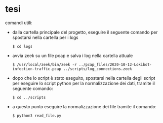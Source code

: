 # tesi

comandi utili:

- dalla cartella principale del progetto, eseguire il seguente comando per spostarsi nella cartella per i logs

    `$ cd logs`

- avvia zeek su un file pcap e salva i log nella cartella attuale

    `$ /usr/local/zeek/bin/zeek -r ../pcap_files/2020-10-12-Lokibot-infection-traffic.pcap ../scripts/log_connections.zeek`

- dopo che lo script è stato eseguito, spostarsi nella cartella degli script per eseguire lo script python per la normalizzazione dei dati, tramite il seguente comando:

    `$ cd ../scripts`

- a questo punto eseguire la normalizzazione dei file tramite il comando:

    `$ python3 read_file.py`
